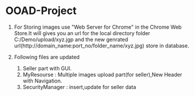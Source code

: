 # OOAD-Project

1. For Storing images use  "Web Server for Chrome" in the Chrome Web Store.It will gives you an url for the local directory folder     C:/Demo/upload/xyz.jgp and the new genrated url(http://domain_name:port_no/folder_name/xyz.jpg) store in database.

2. Following files are updated
      1. Seller part with GUI.
      2. MyResourse : Multiple images upload part(for seller),New Header with Navigation.
      3. SecurityManager : insert,update for seller data


  
